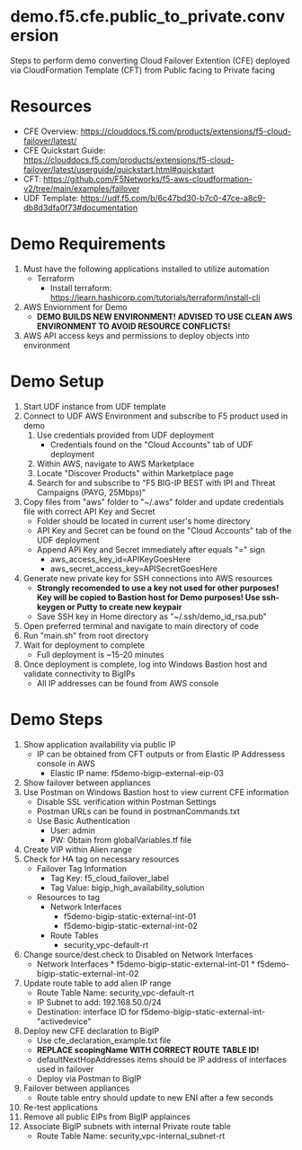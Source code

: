 # demo.f5.cfe.public_to_private.conversion

Steps to perform demo converting Cloud Failover Extention (CFE) deployed via CloudFormation Template (CFT) from Public facing to Private facing

# Resources
* CFE Overview: https://clouddocs.f5.com/products/extensions/f5-cloud-failover/latest/
* CFE Quickstart Guide: https://clouddocs.f5.com/products/extensions/f5-cloud-failover/latest/userguide/quickstart.html#quickstart
* CFT: https://github.com/F5Networks/f5-aws-cloudformation-v2/tree/main/examples/failover 
* UDF Template: https://udf.f5.com/b/6c47bd30-b7c0-47ce-a8c9-db8d3dfa0f73#documentation


# Demo Requirements
1. Must have the following applications installed to utilize automation
    * Terraform
        * Install terraform: https://learn.hashicorp.com/tutorials/terraform/install-cli
2. AWS Enviornment for Demo
    * <b> DEMO BUILDS NEW ENVIRONMENT! ADVISED TO USE CLEAN AWS ENVIRONMENT TO AVOID RESOURCE CONFLICTS! </b>
3. AWS API access keys and permissions to deploy objects into environment


# Demo Setup
1. Start UDF instance from UDF template
2. Connect to UDF AWS Environment and subscribe to F5 product used in demo
    1. Use credentials provided from UDF deployment
        * Credentials found on the "Cloud Accounts" tab of UDF deployment
    2. Within AWS, navigate to AWS Marketplace
    3. Locate "Discover Products" within Marketplace page
    4. Search for and subscribe to "F5 BIG-IP BEST with IPI and Threat Campaigns (PAYG, 25Mbps)"
3. Copy files from "aws" folder to "~/.aws" folder and update credentials file with correct API Key and Secret
    * Folder should be located in current user's home directory
    * API Key and Secret can be found on the "Cloud Accounts" tab of the UDF deployment
    * Append API Key and Secret immediately after equals "=" sign
        * aws_access_key_id=APIKeyGoesHere
        * aws_secret_access_key=APISecretGoesHere
4. Generate new private key for SSH connections into AWS resources
    * <b>Strongly recomended to use a key not used for other purposes! Key will be copied to Bastion host for Demo purposes! Use ssh-keygen or Putty to create new keypair</b>
    * Save SSH key in Home directory as "~/.ssh/demo_id_rsa.pub"
5. Open preferred terminal and navigate to main directory of code
6. Run "main.sh" from root directory
7. Wait for deployment to complete
    * Full deployment is ~15-20 minutes
8. Once deployment is complete, log into Windows Bastion host and validate connectivity to BigIPs
    * All IP addresses can be found from AWS console


# Demo Steps
1. Show application availability via public IP
    * IP can be obtained from CFT outputs or from Elastic IP Addressess console in AWS
        * Elastic IP name: f5demo-bigip-external-eip-03
2. Show failover between appliances
3. Use Postman on Windows Bastion host to view current CFE information
    * Disable SSL verification within Postman Settings
    * Postman URLs can be found in postmanCommands.txt
    * Use Basic Authentication
        * User: admin
        * PW: Obtain from globalVariables.tf file
4. Create VIP within Alien range
5. Check for HA tag on necessary resources
    * Failover Tag Information
        * Tag Key: f5_cloud_failover_label
        * Tag Value: bigip_high_availability_solution
    * Resources to tag
        * Network Interfaces
            * f5demo-bigip-static-external-int-01
            * f5demo-bigip-static-external-int-02
        * Route Tables
            * security_vpc-default-rt
6. Change source/dest.check to Disabled on Network Interfaces
    * Network Interfaces
            * f5demo-bigip-static-external-int-01
            * f5demo-bigip-static-external-int-02
7. Update route table to add alien IP range
    * Route Table Name: security_vpc-default-rt
    * IP Subnet to add: 192.168.50.0/24
    * Destination: interface ID for f5demo-bigip-static-external-int-"activedevice"
8. Deploy new CFE declaration to BigIP
    * Use cfe_declaration_example.txt file
    * <b>REPLACE scopingName WITH CORRECT ROUTE TABLE ID!</b>
    * defaultNextHopAddresses items should be IP address of interfaces used in failover
    * Deploy via Postman to BigIP
9. Failover between appliances
    * Route table entry should update to new ENI after a few seconds
10. Re-test applications
11. Remove all public EIPs from BigIP applainces
12. Associate BigIP subnets with internal Private route table
    * Route Table Name: security_vpc-internal_subnet-rt